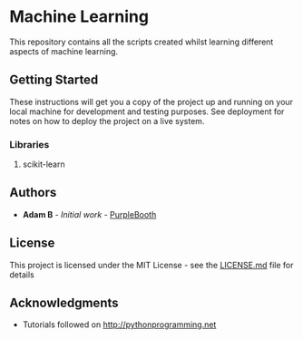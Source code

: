 # Machine Learning

This repository contains all the scripts created whilst learning different aspects of machine learning.

## Getting Started

These instructions will get you a copy of the project up and running on your local machine for development and testing purposes. See deployment for notes on how to deploy the project on a live system.

### Libraries

1. scikit-learn

## Authors

* **Adam B** - *Initial work* - [PurpleBooth](https://github.com/adam-bhaiji)

## License

This project is licensed under the MIT License - see the [LICENSE.md](LICENSE.md) file for details

## Acknowledgments

* Tutorials followed on http://pythonprogramming.net
